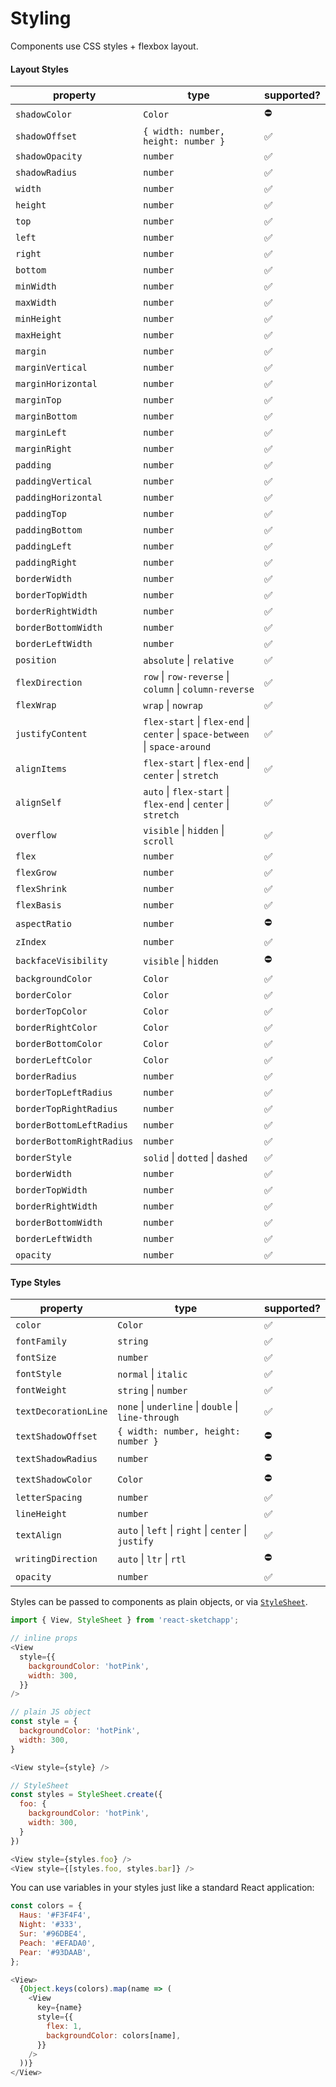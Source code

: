 # Styling
Components use CSS styles + flexbox layout.

#### Layout Styles
| property | type | supported? |
| -------- | ---- | ---------- |
| `shadowColor` | `Color` | ⛔️ |
| `shadowOffset` | `{ width: number, height: number }` | ✅ |
| `shadowOpacity` | `number` | ✅ |
| `shadowRadius` | `number` | ✅ |
| `width` | `number` | ✅ |
| `height` | `number` | ✅ |
| `top` | `number` | ✅ |
| `left` | `number` | ✅ |
| `right` | `number` | ✅ |
| `bottom` | `number` | ✅ |
| `minWidth` | `number` | ✅ |
| `maxWidth` | `number` | ✅ |
| `minHeight` | `number` | ✅ |
| `maxHeight` | `number` | ✅ |
| `margin` | `number` | ✅ |
| `marginVertical` | `number` | ✅ |
| `marginHorizontal` | `number` | ✅ |
| `marginTop` | `number` | ✅ |
| `marginBottom` | `number` | ✅ |
| `marginLeft` | `number` | ✅ |
| `marginRight` | `number` | ✅ |
| `padding` | `number` | ✅ |
| `paddingVertical` | `number` | ✅ |
| `paddingHorizontal` | `number` | ✅ |
| `paddingTop` | `number` | ✅ |
| `paddingBottom` | `number` | ✅ |
| `paddingLeft` | `number` | ✅ |
| `paddingRight` | `number` | ✅ |
| `borderWidth` | `number` | ✅ |
| `borderTopWidth` | `number` | ✅ |
| `borderRightWidth` | `number` | ✅ |
| `borderBottomWidth` | `number` | ✅ |
| `borderLeftWidth` | `number` | ✅ |
| `position` | `absolute` &#124; `relative` | ✅ |
| `flexDirection` | `row` &#124; `row-reverse` &#124; `column` &#124; `column-reverse` | ✅ |
| `flexWrap` | `wrap` &#124; `nowrap` | ✅ |
| `justifyContent` | `flex-start` &#124; `flex-end` &#124; `center` &#124; `space-between` &#124; `space-around` | ✅ |
| `alignItems` | `flex-start` &#124; `flex-end` &#124; `center` &#124; `stretch` | ✅ |
| `alignSelf` | `auto` &#124; `flex-start` &#124; `flex-end` &#124; `center` &#124; `stretch` | ✅ |
| `overflow` | `visible` &#124; `hidden` &#124; `scroll` | ✅ |
| `flex` | `number` | ✅ |
| `flexGrow` | `number` | ✅ |
| `flexShrink` | `number` | ✅ |
| `flexBasis` | `number` | ✅ |
| `aspectRatio` | `number` | ⛔️ |
| `zIndex` | `number` | ✅ |
| `backfaceVisibility` | `visible` &#124; `hidden` | ⛔️ |
| `backgroundColor` | `Color` | ✅ |
| `borderColor` | `Color` | ✅ |
| `borderTopColor` | `Color` | ✅ |
| `borderRightColor` | `Color` | ✅ |
| `borderBottomColor` | `Color` | ✅ |
| `borderLeftColor` | `Color` | ✅ |
| `borderRadius` | `number` | ✅ |
| `borderTopLeftRadius` | `number` | ✅ |
| `borderTopRightRadius` | `number` | ✅ |
| `borderBottomLeftRadius` | `number` | ✅ |
| `borderBottomRightRadius` | `number` | ✅ |
| `borderStyle` | `solid` &#124; `dotted` &#124; `dashed` | ✅ |
| `borderWidth` | `number` | ✅ |
| `borderTopWidth` | `number` | ✅ |
| `borderRightWidth` | `number` | ✅ |
| `borderBottomWidth` | `number` | ✅ |
| `borderLeftWidth` | `number` | ✅ |
| `opacity` | `number` | ✅ |

#### Type Styles
| property | type | supported? |
| -------- | ---- | ---------- |
| `color` | `Color` | ✅ |
| `fontFamily` | `string` | ✅ |
| `fontSize` | `number` | ✅ |
| `fontStyle` | `normal` &#124; `italic` | ✅ |
| `fontWeight` | `string` &#124; `number` | ✅ |
| `textDecorationLine` | `none` &#124; `underline` &#124; `double` &#124; `line-through`  | ✅ |
| `textShadowOffset` | `{ width: number, height: number }` | ⛔️ |
| `textShadowRadius` | `number` | ⛔️ |
| `textShadowColor` | `Color` | ⛔️ |
| `letterSpacing` | `number` | ✅ |
| `lineHeight` | `number` | ✅ |
| `textAlign` | `auto` &#124; `left` &#124; `right` &#124; `center` &#124; `justify` | ✅ |
| `writingDirection` | `auto` &#124; `ltr` &#124; `rtl` | ⛔️ |
| `opacity` | `number` | ✅ |

Styles can be passed to components as plain objects, or via [`StyleSheet`](/docs/API.md).

```js
import { View, StyleSheet } from 'react-sketchapp';

// inline props
<View
  style={{
    backgroundColor: 'hotPink',
    width: 300,
  }}
/>

// plain JS object
const style = {
  backgroundColor: 'hotPink',
  width: 300,
}

<View style={style} />

// StyleSheet
const styles = StyleSheet.create({
  foo: {
    backgroundColor: 'hotPink',
    width: 300,
  }
})

<View style={styles.foo} />
<View style={[styles.foo, styles.bar]} />
```

You can use variables in your styles just like a standard React application:
```javascript
const colors = {
  Haus: '#F3F4F4',
  Night: '#333',
  Sur: '#96DBE4',
  Peach: '#EFADA0',
  Pear: '#93DAAB',
};

<View>
  {Object.keys(colors).map(name => (
    <View
      key={name}
      style={{
        flex: 1,
        backgroundColor: colors[name],
      }}
    />
  ))}
</View>
```
